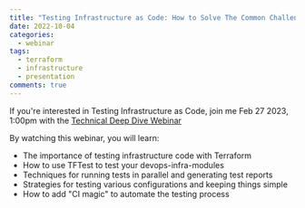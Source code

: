 ```yaml
---
title: "Testing Infrastructure as Code: How to Solve The Common Challenges"
date: 2022-10-04
categories:
  - webinar
tags:
  - terraform
  - infrastructure
  - presentation
comments: true
---
```


If you're interested in Testing Infrastructure as Code, join me Feb 27 2023,
1:00pm with the [Technical Deep Dive Webinar](https://www.brighttalk.com/webcast/18905/573868)

By watching this webinar, you will learn:

* The importance of testing infrastructure code with Terraform
* How to use TFTest to test your devops-infra-modules
* Techniques for running tests in parallel and generating test reports
* Strategies for testing various configurations and keeping things simple
* How to add "CI magic" to automate the testing process
